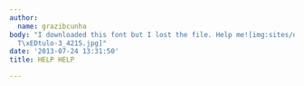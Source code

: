 ```yaml
---
author:
  name: grazibcunha
body: "I downloaded this font but I lost the file. Help me![img:sites/default/files/old-images/Sem
  T\xEDtulo-3_4215.jpg]"
date: '2013-07-24 13:31:50'
title: HELP HELP

---
```

